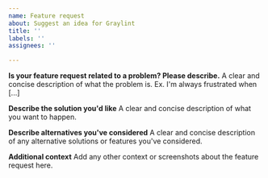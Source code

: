 ```yaml
---
name: Feature request
about: Suggest an idea for Graylint
title: ''
labels: ''
assignees: ''

---
```


<!-- 

    NOTE:

    To ask for help using Graylint, please use Discussions (see the top of this page).
    This form is only for requesting features.

-->

**Is your feature request related to a problem? Please describe.**
A clear and concise description of what the problem is. Ex. I'm always frustrated when [...]

**Describe the solution you'd like**
A clear and concise description of what you want to happen.

**Describe alternatives you've considered**
A clear and concise description of any alternative solutions or features you've considered.

**Additional context**
Add any other context or screenshots about the feature request here.
